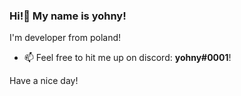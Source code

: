 ### Hi!👋 My name is yohny!
I'm developer from poland!

- 📫 Feel free to hit me up on discord: **yohny#0001**!

Have a nice day!
